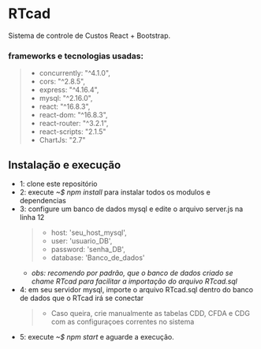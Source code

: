 # RTcad
Sistema de controle de Custos React + Bootstrap.

### frameworks e tecnologias usadas:
 >-  concurrently: "^4.1.0",
 >-  cors: "^2.8.5",
 >-  express: "^4.16.4",
 >-  mysql: "^2.16.0",
 >-  react: "^16.8.3",
 >-  react-dom: "^16.8.3",
 >-  react-router: "^3.2.1",
 >-  react-scripts: "2.1.5"
 >-  ChartJs: "2.7"
 
 ## Instalação e execução
  - 1: clone este repositório
  - 2: execute *~$ npm install* para instalar todos os modulos e dependencias
  - 3: configure um banco de dados mysql e edite o arquivo server.js na linha 12
    >- host: 'seu_host_mysql',
    >- user: 'usuario_DB',
    >- password: 'senha_DB',
    >- database: 'Banco_de_dados'
     - *obs: recomendo por padrão, que o banco de dados criado se chame RTcad para facilitar a importação do arquivo RTcad.sql*
  - 4: em seu servidor mysql, importe o arquivo RTcad.sql dentro do banco de dados que o RTcad irá se conectar
    >- Caso queira, crie manualmente as tabelas CDD, CFDA e CDG com as configuraçoes correntes no sistema
  - 5: execute *~$ npm start* e aguarde a execução.

